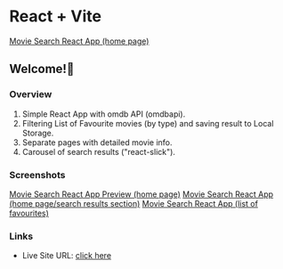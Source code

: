 # React + Vite
[Movie Search React App (home page)](./public/Movie.jpg)
## Welcome!👋

### Overview
1. Simple React App with omdb API (omdbapi). 
2. Filtering List of Favourite movies (by type) and saving result to Local Storage.
3. Separate pages with detailed movie info. 
4. Carousel of search results ("react-slick").


### Screenshots
[Movie Search React App Preview (home page)](./public/Movie.jpg)
[Movie Search React App (home page/search results section)](./public/Movie1.jpg)
[Movie Search React App (list of favourites)](./public/Movie2.jpg)

### Links
- Live Site URL: [click here](https://JuliaSemakhina.github.io/search-movie-app)